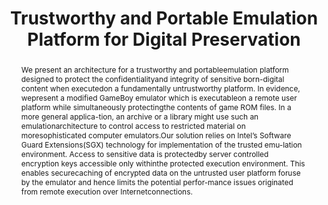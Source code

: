---
abstract: We present an architecture for a trustworthy and portableemulation platform
  designed to protect the confidentialityand integrity of sensitive born-digital content
  when executedon a fundamentally untrustworthy platform. In evidence, wepresent a
  modified GameBoy emulator which is executableon a remote user platform while simultaneously
  protectingthe contents of game ROM files. In a more general applica-tion, an archive
  or a library might use such an emulationarchitecture to control access to restricted
  material on moresophisticated computer emulators.Our solution relies on Intel’s
  Software Guard Extensions(SGX) technology for implementation of the trusted emu-lation
  environment. Access to sensitive data is protectedby server controlled encryption
  keys accessible only withinthe protected execution environment. This enables securecaching
  of encrypted data on the untrusted user platform foruse by the emulator and hence
  limits the potential perfor-mance issues originated from remote execution over Internetconnections.
creators:
- Tarkhani, Zahra
- Brown, Geoffrey
- Myers, Steven
date: null
document_url: https://services.phaidra.univie.ac.at/api/object/o:931066/download
grand_parent: iPRES
institutions: []
keywords:
- kyoto
landing_page_url: https://phaidra.univie.ac.at/o:931066
language: eng
layout: publication
license: CC BY-SA 4.0 International
notes_url: null
parent: iPRES 2017
publication_type: paper
size: 379441
slides_url: null
source_name: iPRES
title: Trustworthy and Portable Emulation Platform for Digital Preservation
year: 2017
---